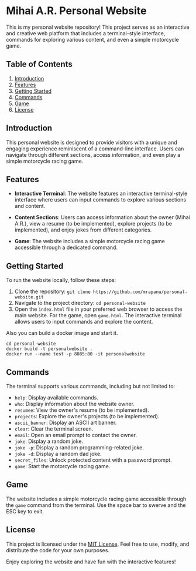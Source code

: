# Mihai A.R. Personal Website

This is my personal website repository! This project serves as an interactive and creative web platform that includes a terminal-style interface, commands for exploring various content, and even a simple motorcycle game.

## Table of Contents
1. [Introduction](#introduction)
2. [Features](#features)
3. [Getting Started](#getting-started)
4. [Commands](#commands)
5. [Game](#game)
6. [License](#license)

## Introduction

This personal website is designed to provide visitors with a unique and engaging experience reminiscent of a command-line interface. Users can navigate through different sections, access information, and even play a simple motorcycle racing game.

## Features

- **Interactive Terminal**: The website features an interactive terminal-style interface where users can input commands to explore various sections and content.

- **Content Sections**: Users can access information about the owner (Mihai A.R.), view a resume (to be implemented), explore projects (to be implemented), and enjoy jokes from different categories.

- **Game**: The website includes a simple motorcycle racing game accessible through a dedicated command.

## Getting Started

To run the website locally, follow these steps:

1. Clone the repository: `git clone https://github.com/mrapanu/personal-website.git`
2. Navigate to the project directory: `cd personal-website`
3. Open the `index.html` file in your preferred web browser to access the main website. For the game, open `game.html`. The interactive terminal allows users to input commands and explore the content.

Also you can build a docker image and start it.
```
cd personal-website
docker build -t personalwebsite .
docker run --name test -p 8085:80 -it personalwebsite
```

## Commands

The terminal supports various commands, including but not limited to:

- `help`: Display available commands.
- `who`: Display information about the website owner.
- `resumee`: View the owner's resume (to be implemented).
- `projects`: Explore the owner's projects (to be implemented).
- `ascii_banner`: Display an ASCII art banner.
- `clear`: Clear the terminal screen.
- `email`: Open an email prompt to contact the owner.
- `joke`: Display a random joke.
- `joke -p`: Display a random programming-related joke.
- `joke -d`: Display a random dad joke.
- `secret_files`: Unlock protected content with a password prompt.
- `game`: Start the motorcycle racing game.

## Game

The website includes a simple motorcycle racing game accessible through the `game` command from the terminal. Use the space bar to swerve and the ESC key to exit.

## License

This project is licensed under the [MIT License](LICENSE). Feel free to use, modify, and distribute the code for your own purposes.

Enjoy exploring the website and have fun with the interactive features!
